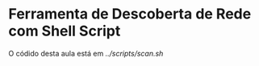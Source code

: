 # Ferramenta de Descoberta de Rede com Shell Script

O códido desta aula está em *../scripts/scan.sh*
